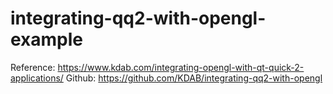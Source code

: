 # integrating-qq2-with-opengl-example
Reference: https://www.kdab.com/integrating-opengl-with-qt-quick-2-applications/
Github: https://github.com/KDAB/integrating-qq2-with-opengl